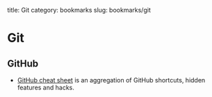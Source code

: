 title: Git
category: bookmarks
slug: bookmarks/git

# Git


## GitHub
* [GitHub cheat sheet](https://github.com/tiimgreen/github-cheat-sheet) is an
  aggregation of GitHub shortcuts, hidden features and hacks.
